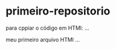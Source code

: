 # primeiro-repositorio

para cppiar o código em HTMl:
...
<html>
  <hl>meu primeiro arquivo HTMl</hl>
  </html>
...
